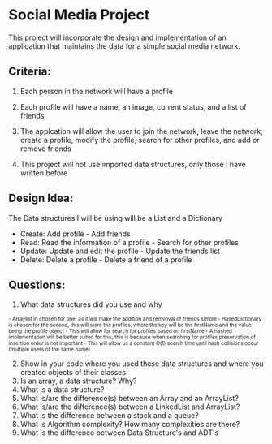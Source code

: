 

# Social Media Project

This project will incorporate the design and implementation of an application that maintains the data for a simple social media network.

## Criteria:

1. Each person in the network will have a profile
2. Each profile will have a name, an image, current status, and a list of friends

3. The applcation will allow the user to join the network, leave the network, create a profile, modify the profile, search for other profiles, and add or remove friends

4. This project will not use imported data structures, only those I have written before

## Design Idea:

The Data structures I will be using will be a List and a Dictionary

- Create: Add profile - Add friends
- Read: Read the information of a profile - Search for other profiles
- Update: Update and edit the profile - Update the friends list
- Delete: Delete a profile - Delete a friend of a profile

## Questions:
1. What data structures did you use and why
<font size ="1"> 
- Arraylist in chosen for one, as it will make the addition and remvoval of friends simple
- HasedDictionary is chosen for the second, this will store the profiles, where the key will be the firstName and the value being the profile object
- This will allow for search for profiles based on firstName
- A hashed implementation will be better suited for this, this is because when searching for profiles preservation of insertion order is not important
- This will allow us a constant O(1) search time until hash collisions occur (multiple users of the same name)
</font>

2. Show in your code where you used these data structures and where you created objects of their classes
3. Is an array, a data structure? Why?
4. What is a data structure?
5. What is/are the difference(s) between an Array and an ArrayList?
6. What is/are the difference(s) between a LinkedList and ArrayList?
7. What is the difference between a stack and a queue?
8. What is Algorithm complexity? How many complexities are there?
9. What is the difference between Data Structure's and ADT's

